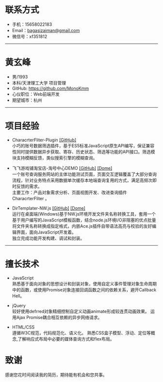 # 联系方式
- 手机：15658022183
- Email：bagasizaiman@gmail.com
- 微信号：xf351812

---

# 黄玄峰
 - 男/1993
 - 本科/天津理工大学 项目管理
 - GitHub: https://github.com/MonoKmm
 - 心仪职位：Web前端开发
 - 期望城市：杭州
---
# 项目经验
- CharacrterFliter-Plugin [[GitHub]](http://note.youdao.com/)      
小巧的账号数据筛选插件，基于ES5标准JavaScript原生API编写，保证兼容性同时提供数据异步获取、寄存、历史状态、筛选等功能的API接口。筛选模块支持模糊反馈，类似搜索引擎的模糊查询。

- 飞飞游戏铺淘宝店-淘号中心DEMO [[GitHub]](https://github.com/MonoKmm/CharFilter-DEMO-WEB) [[Dome]](https://monokmm.github.io/CharFilter-DEMO-WEB/)  
一个账号查询服务网站的主体功能测试页面，页面交互逻辑覆盖了大部分查询流程，针对业务特点采用数据单次缓存本地端查询复用的方式，满足高频次即时反馈的需求。  
主要工作：产品对象需求分析、页面视图开发、改进查询插件 CharacrterFliter 。

- DirTemplater-NW.js [[GitHub]](https://github.com/MonoKmm/DirTemplater-NW.js) [[Dome]](https://github.com/MonoKmm/DirTemplater-NW.js/tree/master/Example)  
运行在桌面端(Windows)基于NW.js环境开发文件夹名称转换工具，套用一个基于用户编写的JavaScript模板函数，结合node.js环境I/O非阻塞的优点批量将文件夹名称转换成指定格式，内嵌Ace.js插件自带语法高亮与校验的友好编辑界面，面向JavaScript开发着。  
独立完成功能开发构建、调试和封装。
---
# 擅长技术
- JavaScript  
  熟悉基于面向对象的思想设计和封装对象，使用自定义事件管理对象生命周期中的函数，或使用Promise对象连接回调函数之间的依赖关系，避开Callback Hell。  
  
- jQuery  
  较好使用defrred对象精细控制自定义动画animate形成较连贯动画效果。
  运用Ajax Promise耦合相互依赖的异步网络请求。
- HTML/CSS  
  遵循W3C规范，代码规范化、语义化。
  熟悉CSS盒子模型、浮动、定位等概念,了解响应式布局中必要的媒体查询方式和flex布局。

# 致谢
感谢您花时间阅读我的简历，期待能有机会和您共事。
